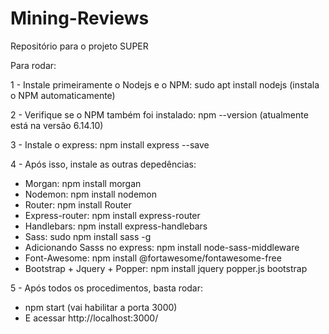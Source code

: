 # Mining-Reviews
Repositório para o projeto SUPER

Para rodar: 

1 - Instale primeiramente o Nodejs e o NPM:  sudo apt install nodejs (instala o NPM automaticamente)

2 - Verifique se o NPM também foi instalado: npm --version (atualmente está na versão 6.14.10)

3 - Instale o express: npm install express --save

4 - Após isso, instale as outras depedências:
  - Morgan: npm install morgan
  - Nodemon: npm install nodemon
  - Router: npm install Router
  - Express-router: npm install express-router
  - Handlebars: npm install express-handlebars
  - Sass: sudo npm install sass -g
  - Adicionando Sasss no express: npm install node-sass-middleware
  - Font-Awesome: npm install @fortawesome/fontawesome-free
  - Bootstrap + Jquery + Popper: npm install jquery popper.js bootstrap
  
 5 - Após todos os procedimentos, basta rodar:
  - npm start (vai habilitar a porta 3000)
  - E acessar http://localhost:3000/
